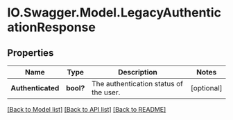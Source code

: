 # IO.Swagger.Model.LegacyAuthenticationResponse
## Properties

Name | Type | Description | Notes
------------ | ------------- | ------------- | -------------
**Authenticated** | **bool?** | The authentication status of the user. | [optional] 

[[Back to Model list]](../README.md#documentation-for-models) [[Back to API list]](../README.md#documentation-for-api-endpoints) [[Back to README]](../README.md)

